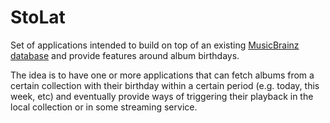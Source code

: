 # StoLat

Set of applications intended to build on top of an existing [MusicBrainz database](https://musicbrainz.org/doc/MusicBrainz_Database) and provide features around album birthdays.

The idea is to have one or more applications that can fetch albums from a certain collection with their birthday within a certain period (e.g. today, this week, etc) and eventually provide ways of triggering their playback in the local collection or in some streaming service.
